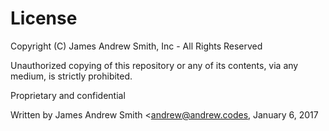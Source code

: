 # License
Copyright (C) James Andrew Smith, Inc - All Rights Reserved

Unauthorized copying of this repository or any of its contents, via any medium, is strictly prohibited.

Proprietary and confidential

Written by James Andrew Smith <andrew@andrew.codes, January 6, 2017